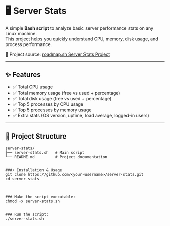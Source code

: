 # 🖥️ Server Stats

A simple **Bash script** to analyze basic server performance stats on any Linux machine.  
This project helps you quickly understand CPU, memory, disk usage, and process performance.  

📌 Project source: [roadmap.sh Server Stats Project](https://roadmap.sh/projects/server-stats)

---

## ✨ Features

- ✅ Total CPU usage
- ✅ Total memory usage (free vs used + percentage)
- ✅ Total disk usage (free vs used + percentage)
- ✅ Top 5 processes by CPU usage
- ✅ Top 5 processes by memory usage
- ✅ Extra stats (OS version, uptime, load average, logged-in users)

---

## 📂 Project Structure

```text
server-stats/
├── server-stats.sh   # Main script
└── README.md         # Project documentation


###⚡ Installation & Usage
git clone https://github.com/<your-username>/server-stats.git
cd server-stats



### Make the script executable:
chmod +x server-stats.sh


### Run the script:
./server-stats.sh


